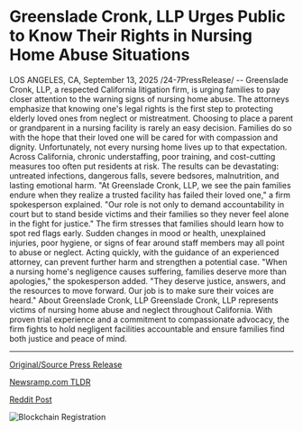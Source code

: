# Greenslade Cronk, LLP Urges Public to Know Their Rights in Nursing Home Abuse Situations

LOS ANGELES, CA, September 13, 2025 /24-7PressRelease/ -- Greenslade Cronk, LLP, a respected California litigation firm, is urging families to pay closer attention to the warning signs of nursing home abuse. The attorneys emphasize that knowing one's legal rights is the first step to protecting elderly loved ones from neglect or mistreatment.  Choosing to place a parent or grandparent in a nursing facility is rarely an easy decision. Families do so with the hope that their loved one will be cared for with compassion and dignity. Unfortunately, not every nursing home lives up to that expectation. Across California, chronic understaffing, poor training, and cost-cutting measures too often put residents at risk. The results can be devastating: untreated infections, dangerous falls, severe bedsores, malnutrition, and lasting emotional harm.  "At Greenslade Cronk, LLP, we see the pain families endure when they realize a trusted facility has failed their loved one," a firm spokesperson explained. "Our role is not only to demand accountability in court but to stand beside victims and their families so they never feel alone in the fight for justice."  The firm stresses that families should learn how to spot red flags early. Sudden changes in mood or health, unexplained injuries, poor hygiene, or signs of fear around staff members may all point to abuse or neglect. Acting quickly, with the guidance of an experienced attorney, can prevent further harm and strengthen a potential case.  "When a nursing home's negligence causes suffering, families deserve more than apologies," the spokesperson added. "They deserve justice, answers, and the resources to move forward. Our job is to make sure their voices are heard."  About Greenslade Cronk, LLP Greenslade Cronk, LLP represents victims of nursing home abuse and neglect throughout California. With proven trial experience and a commitment to compassionate advocacy, the firm fights to hold negligent facilities accountable and ensure families find both justice and peace of mind. 

---

[Original/Source Press Release](https://www.24-7pressrelease.com/press-release/526745/greenslade-cronk-llp-urges-public-to-know-their-rights-in-nursing-home-abuse-situations)
                    

[Newsramp.com TLDR](https://newsramp.com/curated-news/california-law-firm-urges-vigilance-against-nursing-home-abuse-signs/d691c6b90752c4569ce297145adb8c1f) 

 



[Reddit Post](https://www.reddit.com/r/HealthCareNewsInfo/comments/1nfrap9/california_law_firm_urges_vigilance_against/) 



![Blockchain Registration](https://cdn.newsramp.app/24-7PressRelease/qrcode/259/13/harpyeKi.webp)